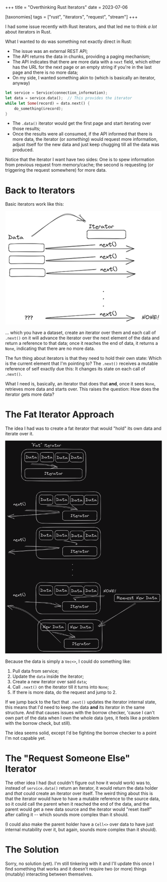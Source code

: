 +++
title = "Overthinking Rust Iterators"
date = 2023-07-06

[taxonomies]
tags = ["rust", "iterators", "request", "stream"]
+++

I had some issue recently with Rust iterators, and that led me to think *a lot*
about iterators in Rust.

<!-- more -->

What I wanted to do was something not exactly direct in Rust:

- The issue was an external REST API;
- The API returns the data in chunks, providing a paging mechanism;
- The API indicates that there are more data with a `next` field, which either
  has the URL for the next page or an empty string if you're in the last page
  and there is no more data;
- On my side, I wanted something akin to (which is basically an iterator,
  anyway)

```rust
let service = Service(connection_information);
let data = service.data();  // This provides the iterator
while let Some(record) = data.next() {
    do_something(&record);
}
```

- The `.data()` iterator would get the first page and start iterating over
  those results;
- Once the results were all consumed, if the API informed that there is more
  data, the iterator (or *something*) would request more information, adjust
  itself for the new data and just keep chugging till all the data was
  produced.

Notice that the iterator I want have two sides: One is to spew information from
previous request from memory/cache; the second is requesting (or triggering the
request somewhere) for more data.

# Back to Iterators

Basic iterators work like this:

![](normal-iterator.png "A basic view of an iterator")

... which you have a dataset, create an iterator over them and each call of
`.next()` on it will advance the iterator over the next element of the data and
return a reference to that data; once it reaches the end of data, it returns a
`None`, indicating that there are no more data.

The fun thing about iterators is that they need to hold their own state: Which
is the current element that I'm pointing to? The `.next()` receives a mutable
reference of self exactly due this: It changes its state on each call of
`.next()`.

What I need is, basically, an iterator that does that **and**, once it sees
`None`, retrieves more data and starts over. This raises the question: How does
the iterator gets more data?

# The Fat Iterator Approach

The idea I had was to create a fat iterator that would "hold" its own data and
iterate over it.

![](fat-iterator.png "A fat iterator which has its own data")

Because the data is simply a `Vec<>`, I could do something like:

1. Pull data from service;
2. Update the `data` inside the iterator;
3. Create a new iterator over said `data`;
4. Call `.next()` on the iterator till it turns into `None`;
5. If there is more data, do the request and jump to 2.

If we jump back to the fact that `.next()` updates the iterator internal state,
this means that I'd need to keep the data **and** its iterator in the same
structure. And that causes issues with the borrow checker, 'cause I can't own
part of the data when I own the whole data (yes, it feels like a problem with
the borrow check, but still).

The idea seems solid, except I'd be fighting the borrow checker to a point I'm
not capable yet.

# The "Request Someone Else" Iterator

The other idea I had (but couldn't figure out how it would work) was to,
instead of `service.data()` return an iterator, it would return the data holder
and *that* could create an iterator over itself. The weird thing about this is
that the iterator would have to have a mutable reference to the source data, so
it could call the parent when it reached the end of the data, and the parent
would get a new data source and the iterator would "reset itself" after calling
it -- which sounds more complex than it should.

(I could also make the parent holder have a `Cell<>` over data to have just
internal mutability over it, but again, sounds more complex than it should).

# The Solution

Sorry, no solution (yet). I'm still tinkering with it and I'll update this
once I find something that works and it doesn't require two (or more) things
(mutably) interacting between themselves.
